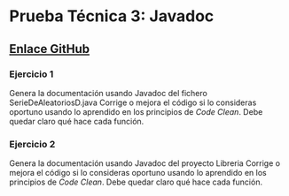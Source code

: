 # Prueba Técnica 3: Javadoc

## [Enlace GitHub](https://classroom.github.com/a/Ll_to8CD)

### Ejercicio 1 

Genera la documentación usando Javadoc del fichero SerieDeAleatoriosD.java
Corrige o mejora el código si lo consideras oportuno usando lo aprendido en los principios de *Code Clean*. Debe quedar claro qué hace cada función.


### Ejercicio 2 

Genera la documentación usando Javadoc del proyecto Libreria
Corrige o mejora el código si lo consideras oportuno usando lo aprendido en los principios de *Code Clean*. Debe quedar claro qué hace cada función.
